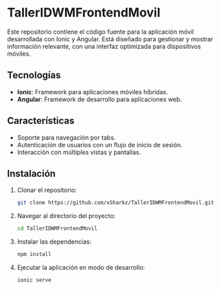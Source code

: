 # TallerIDWMFrontendMovil

Este repositorio contiene el código fuente para la aplicación móvil desarrollada con Ionic y Angular. Está diseñado para gestionar y mostrar información relevante, con una interfaz optimizada para dispositivos móviles.

## Tecnologías

- **Ionic**: Framework para aplicaciones móviles híbridas.
- **Angular**: Framework de desarrollo para aplicaciones web.

## Características

- Soporte para navegación por tabs.
- Autenticación de usuarios con un flujo de inicio de sesión.
- Interacción con múltiples vistas y pantallas.

## Instalación

1. Clonar el repositorio:

   ```bash
   git clone https://github.com/xSharkz/TallerIDWMFrontendMovil.git
   ```

2. Navegar al directorio del proyecto:

   ```bash
   cd TallerIDWMFrontendMovil
   ```

3. Instalar las dependencias:

   ```bash
   npm install
   ```

4. Ejecutar la aplicación en modo de desarrollo:

   ```bash
   ionic serve
   ```